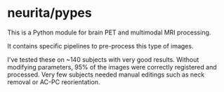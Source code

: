 # neurita/pypes

This is a Python module for brain PET and multimodal MRI processing.

It contains specific pipelines to pre-process this type of images.

I've tested these on ~140 subjects with very good results.
Without modifying parameters, 95% of the images were correctly registered and processed.
Very few subjects needed manual editings such as neck removal or AC-PC reorientation.
